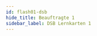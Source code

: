 ```yaml
---
id: flash01-dsb
hide_title: Beauftragte 1
sidebar_label: DSB Lernkarten 1
---
```


<!-- Die Frage --> 

<p id="dsaFrage"></p>

<!-- Die Antworten -->

<table id="dsaTab1"></table> <!-- CheckBox und dann die Antworten anzeigen -->

<div id="dsaTab4"></div> <!-- Links zur jeweiligen Maske -->

<!-- Die Ausgaben -->

<div id="dsaTab3"></div>

<!-- Initialisierung -->

<p hidden><img src="/img/zur.png" width="20" onload="initDB(2)" /></p> 

<!-- Die Knöpfe -->

<div id="dsaTab2"><!-- Dann die Knöpfe Start, Prüfen, Zurück und Weiter -->
	<div hidden>
## LERNKARTEN Beauftragte 1 <br /><br />

###	<input type="button" class="knopf trans" id="blaKnopf" value="Prüfen"   onClick="dsaFragen(7)"/>   

###	<input type="button" class="knopf trans" id="oraKnopf" value="Weiter"   onClick="dsaFragen(9)"/>   

###	<input type="button" class="knopf trans" id="gruKnopf" value="Zurück"   onClick="dsaFragen(8)"/>   

###	<input type="button" class="knopf trans" id="rotKnopf" value="NeuStart" onClick="initDB(2)"/>   
	</div>
</div>

